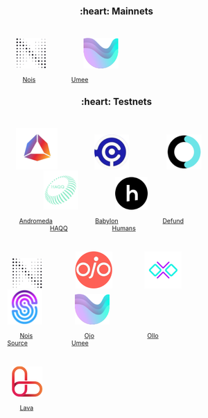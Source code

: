 <h2 align="center">:heart: Mainnets</h2>

<p>&nbsp;</p>



$~~~~$ <img src="https://raw.githubusercontent.com/ShKmTr/test2/main/nois_black.svg" width="70"> $~~~~~~~~~~~~~~~~~~~~$ <img src="https://raw.githubusercontent.com/ShKmTr/test2/main/umee.svg" width="80">

$~~~~~~~~$ [Nois](mainnets/nois/) $~~~~~~~~~~~~~~~~~~~$ [Umee](mainnets/umee/)

<h2 align="center">:heart: Testnets</h2>

<p>&nbsp;</p>

$~~~~$ <img src="https://raw.githubusercontent.com/ShKmTr/test2/main/andromeda.png" width="95"> $~~~~~~~~~~~~~~~~~~~~$ <img src="https://raw.githubusercontent.com/ShKmTr/test2/main/babylon.png" width="80"> $~~~~~~~~~~~~~~~~~~~~$ <img src="https://raw.githubusercontent.com/ShKmTr/test2/main/defund.png" width="80"> $~~~~~~~~~~~~~~~~~~~~$ <img src="https://raw.githubusercontent.com/ShKmTr/test2/main/haqq.svg" width="80"> $~~~~~~~~~~~~~~~~~~~~$ <img src="https://raw.githubusercontent.com/ShKmTr/test2/main/humans.png" width="75"> 

$~~~~~~$ [Andromeda](testnets/andromeda/)$~~~~~~~~~~~~~~~~~~~~~~~~$ [Babylon](testnets/baylon/) $~~~~~~~~~~~~~~~~~~~~~~~~$ [Defund](testnets/defund/) $~~~~~~~~~~~~~~~~~~~~~~~~$ [HAQQ](testnets/haqq/) $~~~~~~~~~~~~~~~~~~~~~~~~$ [Humans](testnets/humans/)

<p>&nbsp;</p>

&ensp; <img src="https://raw.githubusercontent.com/ShKmTr/test2/main/nois_black.svg" width="70"> &emsp; &emsp; &emsp; &emsp; <img src="https://raw.githubusercontent.com/ShKmTr/test2/main/ojo.png" width="85"> &emsp; &emsp; &emsp; &emsp; <img src="https://raw.githubusercontent.com/ShKmTr/test2/main/ollo.png" width="85"> &emsp; &emsp; &emsp; &emsp; <img src="https://raw.githubusercontent.com/ShKmTr/test2/main/source.png" width="80"> &emsp; &emsp; &emsp; &emsp; <img src="https://raw.githubusercontent.com/ShKmTr/test2/main/umee.svg" width="80">

&ensp; &emsp; [Nois](testnets/nois/) &emsp; &emsp; &emsp; &emsp; &emsp; &emsp; &nbsp; [Ojo](testnets/ojo/) &emsp; &emsp; &emsp; &emsp; &emsp; &emsp; &ensp; [Ollo](testnets/ollo/) &emsp; &emsp; &emsp; &emsp; &emsp; &emsp; &nbsp; [Source](testnets/source/) &emsp; &emsp; &emsp; &emsp; &emsp; &nbsp; [Umee](testnets/umee/)

<p>&nbsp;</p>

&ensp; <img src="https://raw.githubusercontent.com/ShKmTr/test2/main/lava.svg" width="70"> 

&ensp; &emsp; [Lava](testnets/lava/)
